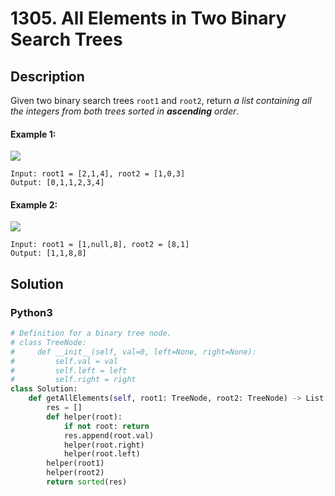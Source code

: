 # 1305. All Elements in Two Binary Search Trees

## Description
Given two binary search trees `root1` and `root2`, return *a list containing all the integers from both trees sorted in **ascending** order*.

#### Example 1:
![](https://assets.leetcode.com/uploads/2019/12/18/q2-e1.png)
```
Input: root1 = [2,1,4], root2 = [1,0,3]
Output: [0,1,1,2,3,4]
```

#### Example 2:
![](https://assets.leetcode.com/uploads/2019/12/18/q2-e5-.png)
```
Input: root1 = [1,null,8], root2 = [8,1]
Output: [1,1,8,8]
```


## Solution

### Python3
```python
# Definition for a binary tree node.
# class TreeNode:
#     def __init__(self, val=0, left=None, right=None):
#         self.val = val
#         self.left = left
#         self.right = right
class Solution:
    def getAllElements(self, root1: TreeNode, root2: TreeNode) -> List[int]:
        res = []
        def helper(root):
            if not root: return
            res.append(root.val)
            helper(root.right)
            helper(root.left)
        helper(root1)
        helper(root2)
        return sorted(res)
```